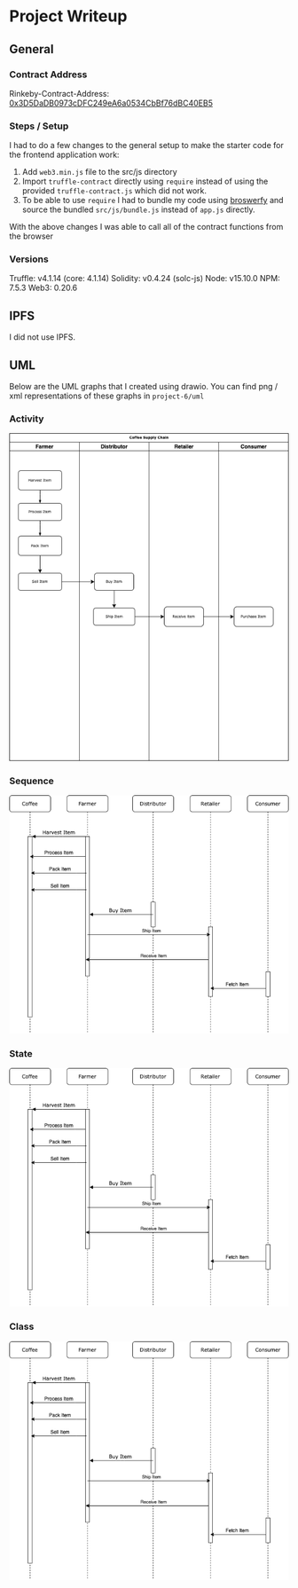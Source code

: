# Project Writeup

## General

### Contract Address
Rinkeby-Contract-Address: [0x3D5DaDB0973cDFC249eA6a0534CbBf76dBC40EB5](https://rinkeby.etherscan.io/address/0x3D5DaDB0973cDFC249eA6a0534CbBf76dBC40EB5)

### Steps / Setup
I had to do a few changes to the general setup to make the starter code for the frontend application work:
1. Add `web3.min.js` file to the src/js directory
2. Import `truffle-contract` directly using `require` instead of using the provided `truffle-contract.js` which did not work.
3. To be able to use `require` I had to bundle my code using [broswerfy](http://browserify.org/) and source the bundled `src/js/bundle.js` instead of `app.js` directly.

With the above changes I was able to call all of the contract functions from the browser

### Versions
Truffle: v4.1.14 (core: 4.1.14)
Solidity: v0.4.24 (solc-js)
Node: v15.10.0
NPM: 7.5.3
Web3: 0.20.6

## IPFS
I did not use IPFS.

## UML
Below are the UML graphs that I created using drawio. You can find png / xml representations of these graphs in `project-6/uml`

### Activity
![Activity-Diagram](project-6/uml/Activity.png)
### Sequence
![Sequence-Diagram](project-6/uml/Sequence.png)
### State
![State-Diagram](project-6/uml/Sequence.png)
### Class
![Class-Diagram](project-6/uml/Sequence.png)








